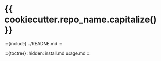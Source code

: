 # {{ cookiecutter.repo_name.capitalize() }}

:::{include} ../README.md
:::

:::{toctree}
:hidden:
install.md
usage.md
:::

